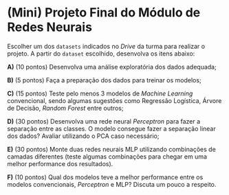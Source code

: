 # (Mini) Projeto Final do Módulo de Redes Neurais

Escolher um dos `datasets` indicados no _Drive_ da turma para realizar o projeto. A partir do `dataset` escolhido, desenvolva os itens abaixo:

__A)__ (10 pontos) Desenvolva uma análise exploratória dos dados adequada;

__B)__ (5 pontos) Faça a preparação dos dados para treinar os modelos;

__C)__ (15 pontos) Teste pelo menos 3 modelos de _Machine Learning_ convencional, sendo algumas sugestões como Regressão Logística, Árvore de Decisão, _Random Forest_ entre outros;

__D)__ (30 pontos) Desenvolva uma rede neural _Perceptron_ para fazer a separação entre as classes. O modelo consegue fazer a separação linear dos dados? Avaliar utilizando o PCA caso necessário;

__E)__ (30 pontos) Monte duas redes neurais MLP utilizando combinações de camadas diferentes (teste algumas combinações para chegar em uma melhor performance dos resultados).

__F)__ (10 pontos) Qual dos modelos teve a melhor performance entre os modelos convencionais, _Perceptron_ e MLP? Discuta um pouco a respeito.
